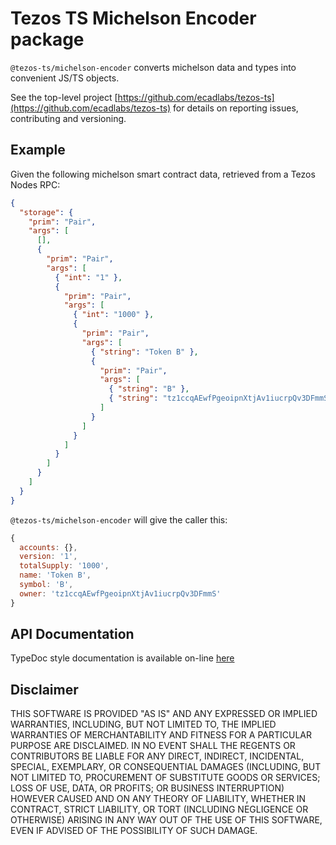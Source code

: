 # Tezos TS Michelson Encoder package

`@tezos-ts/michelson-encoder` converts michelson data and types into convenient JS/TS objects.

See the top-level project [https://github.com/ecadlabs/tezos-ts](https://github.com/ecadlabs/tezos-ts) for details on reporting issues, contributing and versioning.

## Example

Given the following michelson smart contract data, retrieved from a Tezos Nodes RPC:

```json
{
  "storage": {
    "prim": "Pair",
    "args": [
      [],
      {
        "prim": "Pair",
        "args": [
          { "int": "1" },
          {
            "prim": "Pair",
            "args": [
              { "int": "1000" },
              {
                "prim": "Pair",
                "args": [
                  { "string": "Token B" },
                  {
                    "prim": "Pair",
                    "args": [
                      { "string": "B" },
                      { "string": "tz1ccqAEwfPgeoipnXtjAv1iucrpQv3DFmmS" }
                    ]
                  }
                ]
              }
            ]
          }
        ]
      }
    ]
  }
}
```

`@tezos-ts/michelson-encoder` will give the caller this:

```javascript
{
  accounts: {},
  version: '1',
  totalSupply: '1000',
  name: 'Token B',
  symbol: 'B',
  owner: 'tz1ccqAEwfPgeoipnXtjAv1iucrpQv3DFmmS' 
}
```

## API Documentation

TypeDoc style documentation is available on-line [here](https://ecadlabs.github.io/tezos-ts/typedoc/modules/_tezos_ts_michelson_encoder.html)

## Disclaimer

THIS SOFTWARE IS PROVIDED "AS IS" AND ANY EXPRESSED OR IMPLIED WARRANTIES, INCLUDING, BUT NOT LIMITED TO, THE IMPLIED WARRANTIES OF MERCHANTABILITY AND FITNESS FOR A PARTICULAR PURPOSE ARE DISCLAIMED. IN NO EVENT SHALL THE REGENTS OR CONTRIBUTORS BE LIABLE FOR ANY DIRECT, INDIRECT, INCIDENTAL, SPECIAL, EXEMPLARY, OR CONSEQUENTIAL DAMAGES (INCLUDING, BUT NOT LIMITED TO, PROCUREMENT OF SUBSTITUTE GOODS OR SERVICES; LOSS OF USE, DATA, OR PROFITS; OR BUSINESS INTERRUPTION) HOWEVER CAUSED AND ON ANY THEORY OF LIABILITY, WHETHER IN CONTRACT, STRICT LIABILITY, OR TORT (INCLUDING NEGLIGENCE OR OTHERWISE) ARISING IN ANY WAY OUT OF THE USE OF THIS SOFTWARE, EVEN IF ADVISED OF THE POSSIBILITY OF SUCH DAMAGE.
